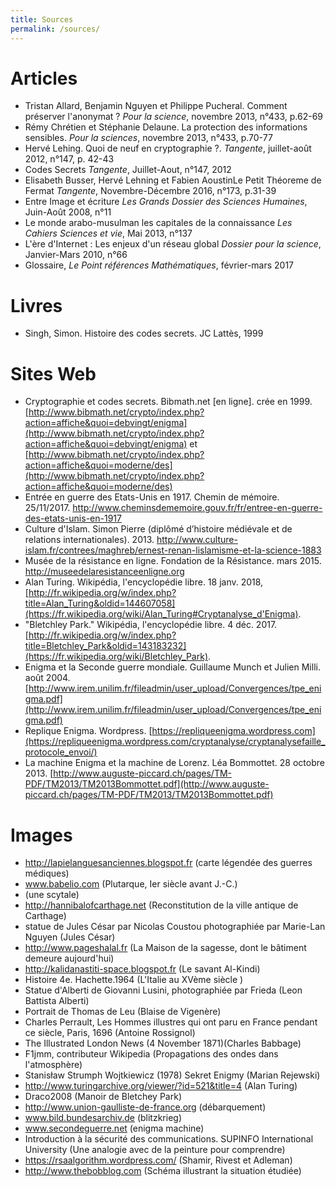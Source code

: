 ```yaml
---
title: Sources
permalink: /sources/
---
```


# Articles
* Tristan Allard, Benjamin Nguyen et Philippe Pucheral. Comment préserver l'anonymat ? *Pour la science*, novembre 2013, n°433, p.62-69
* Rémy Chrétien et Stéphanie Delaune. La protection des informations sensibles. *Pour la sciences*, novembre 2013, n°433, p.70-77
* Hervé Lehing. Quoi de neuf en cryptographie ?. *Tangente*, juillet-août 2012, n°147, p. 42-43
* Codes Secrets *Tangente*, Juillet-Aout, n°147, 2012
* Elisabeth Busser, Hervé Lehning et Fabien AoustinLe Petit Théoreme de Fermat *Tangente*, Novembre-Décembre 2016, n°173, p.31-39
* Entre Image et écriture *Les Grands Dossier des Sciences Humaines*, Juin-Août 2008, n°11
* Le monde arabo-musulman les capitales de la connaissance *Les Cahiers Sciences et vie*, Mai 2013, n°137
* L'ère d'Internet : Les enjeux d'un réseau global *Dossier pour la science*, Janvier-Mars 2010, n°66
* Glossaire, *Le Point références Mathématiques*, février-mars 2017
# Livres
* Singh, Simon. Histoire des codes secrets. JC Lattès, 1999
# Sites Web
* Cryptographie et codes secrets. Bibmath.net [en ligne]. crée en 1999. [http://www.bibmath.net/crypto/index.php?action=affiche&quoi=debvingt/enigma](http://www.bibmath.net/crypto/index.php?action=affiche&quoi=debvingt/enigma) et [http://www.bibmath.net/crypto/index.php?action=affiche&quoi=moderne/des](http://www.bibmath.net/crypto/index.php?action=affiche&quoi=moderne/des)
* Entrée en guerre des Etats-Unis en 1917. Chemin de mémoire. 25/11/2017.
http://www.cheminsdememoire.gouv.fr/fr/entree-en-guerre-des-etats-unis-en-1917
* Culture d'Islam. Simon Pierre (diplômé d’histoire médiévale et de relations internationales). 2013. http://www.culture-islam.fr/contrees/maghreb/ernest-renan-lislamisme-et-la-science-1883
* Musée de la résistance en ligne. Fondation de la Résistance. mars 2015. http://museedelaresistanceenligne.org
* Alan Turing. Wikipédia, l'encyclopédie libre. 18 janv. 2018, [http://fr.wikipedia.org/w/index.php?title=Alan_Turing&oldid=144607058](https://fr.wikipedia.org/wiki/Alan_Turing#Cryptanalyse_d'Enigma).
* "Bletchley Park." Wikipédia, l'encyclopédie libre. 4 déc. 2017. [http://fr.wikipedia.org/w/index.php?title=Bletchley_Park&oldid=143183232](https://fr.wikipedia.org/wiki/Bletchley_Park).
* Enigma et la Seconde guerre mondiale. Guillaume Munch et Julien Milli. août 2004. [http://www.irem.unilim.fr/fileadmin/user_upload/Convergences/tpe_enigma.pdf](http://www.irem.unilim.fr/fileadmin/user_upload/Convergences/tpe_enigma.pdf)
* Replique Enigma. Wordpress. [https://repliqueenigma.wordpress.com](https://repliqueenigma.wordpress.com/cryptanalyse/cryptanalysefaille_protocole_envoi/)
* La machine Enigma et la machine de Lorenz. Léa Bommottet. 28 octobre 2013. [http://www.auguste-piccard.ch/pages/TM-PDF/TM2013/TM2013Bommottet.pdf](http://www.auguste-piccard.ch/pages/TM-PDF/TM2013/TM2013Bommottet.pdf)
# Images
* http://lapielanguesanciennes.blogspot.fr (carte légendée des guerres médiques)
* www.babelio.com (Plutarque, Ier siècle avant J.-C.)
* (une scytale)
* http://hannibalofcarthage.net (Reconstitution de la ville antique de Carthage)
* statue de Jules César par Nicolas Coustou photographiée par Marie-Lan Nguyen (Jules César)
* http://www.pageshalal.fr (La Maison de la sagesse, dont le bâtiment demeure aujourd'hui)
* http://kalidanastiti-space.blogspot.fr (Le savant Al-Kindi)
* Histoire 4e. Hachette.1964 (L'Italie au XVème siècle )
* Statue d'Alberti de Giovanni Lusini, photographiée par Frieda (Leon Battista Alberti)
* Portrait de Thomas de Leu (Blaise de Vigenère)
* Charles Perrault, Les Hommes illustres qui ont paru en France pendant ce siècle, Paris, 1696 (Antoine Rossignol)
* The Illustrated London News (4 November 1871)(Charles Babbage)
* F1jmm, contributeur Wikipedia (Propagations des ondes dans l'atmosphère)
* Stanisław Strumph Wojtkiewicz (1978) Sekret Enigmy (Marian Rejewski)
* http://www.turingarchive.org/viewer/?id=521&title=4 (Alan Turing)
* Draco2008 (Manoir de Bletchey Park)
* http://www.union-gaulliste-de-france.org (débarquement)
* www.bild.bundesarchiv.de (blitzkrieg)
* www.secondeguerre.net (enigma machine)
* Introduction à la sécurité des communications. SUPINFO International University (Une analogie avec de la peinture pour comprendre)
* https://rsaalgorithm.wordpress.com/ (Shamir, Rivest et Adleman)
* http://www.thebobblog.com (Schéma illustrant la situation étudiée)
